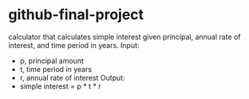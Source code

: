 # github-final-project
 calculator that calculates simple interest given principal, annual rate of interest, and time period in years.
Input:
- p, principal amount
- t, time period in years
- r, annual rate of interest
Output:
- simple interest = p * t * r

